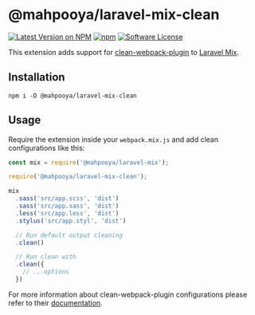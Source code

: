 # @mahpooya/laravel-mix-clean
[![Latest Version on NPM](https://img.shields.io/npm/v/laravel-mix-clean.svg?style=flat-square)](https://npmjs.com/package/@mahpooya/laravel-mix-clean)
[![npm](https://img.shields.io/npm/dt/laravel-mix-clean.svg?style=flat-square)](https://www.npmjs.com/package/@mahpooya/laravel-mix-clean)
[![Software License](https://img.shields.io/npm/l/laravel-mix-clean.svg?style=flat-square)](LICENSE)

This extension adds support for [clean-webpack-plugin](https://github.com/johnagan/clean-webpack-plugin) to [Laravel Mix](https://github.com/JeffreyWay/laravel-mix).

## Installation

```
npm i -D @mahpooya/laravel-mix-clean
```

## Usage

Require the extension inside your ``webpack.mix.js`` and add clean configurations like this:

```javascript
const mix = require('@mahpooya/laravel-mix');

require('@mahpooya/laravel-mix-clean');

mix
  .sass('src/app.scss', 'dist')
  .sass('src/app.sass', 'dist')
  .less('src/app.less', 'dist')
  .stylus('src/app.styl', 'dist')

  // Run default output cleaning
  .clean()

  // Run clean with
  .clean({
    // ...options
  })
```

For more information about clean-webpack-plugin configurations please refer to their [documentation](https://github.com/johnagan/clean-webpack-plugin/blob/master/README.md).

